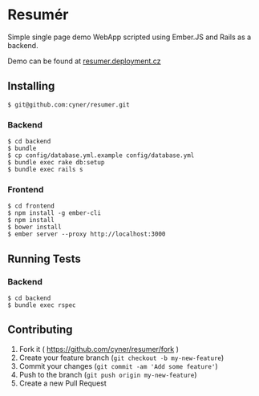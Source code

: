# Resumér #

Simple single page demo WebApp scripted using Ember.JS and Rails as a backend.

Demo can be found at [resumer.deployment.cz](http://resumer.deployment.cz)

## Installing ##

    $ git@github.com:cyner/resumer.git

### Backend

    $ cd backend
    $ bundle
    $ cp config/database.yml.example config/database.yml
    $ bundle exec rake db:setup
    $ bundle exec rails s

### Frontend

    $ cd frontend
    $ npm install -g ember-cli
    $ npm install
    $ bower install
    $ ember server --proxy http://localhost:3000

## Running Tests

### Backend

    $ cd backend
    $ bundle exec rspec

## Contributing

1. Fork it ( https://github.com/cyner/resumer/fork )
2. Create your feature branch (`git checkout -b my-new-feature`)
3. Commit your changes (`git commit -am 'Add some feature'`)
4. Push to the branch (`git push origin my-new-feature`)
5. Create a new Pull Request
